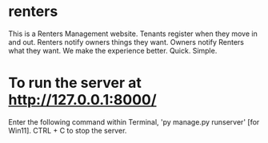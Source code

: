 # renters
This is a Renters Management website. Tenants register when they move in and out. Renters notify owners things they want. Owners notify Renters what they want. We make the experience better. Quick. Simple. 

# To run the server at http://127.0.0.1:8000/
Enter the following command within Terminal, 
    'py manage.py runserver' [for Win11].
    CTRL + C to stop the server.